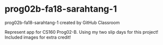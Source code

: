# prog02b-fa18-sarahtang-1
prog02b-fa18-sarahtang-1 created by GitHub Classroom

Represent app for CS160 Prog02-B.
Using my two slip days for this project!
Included images for extra credit!
